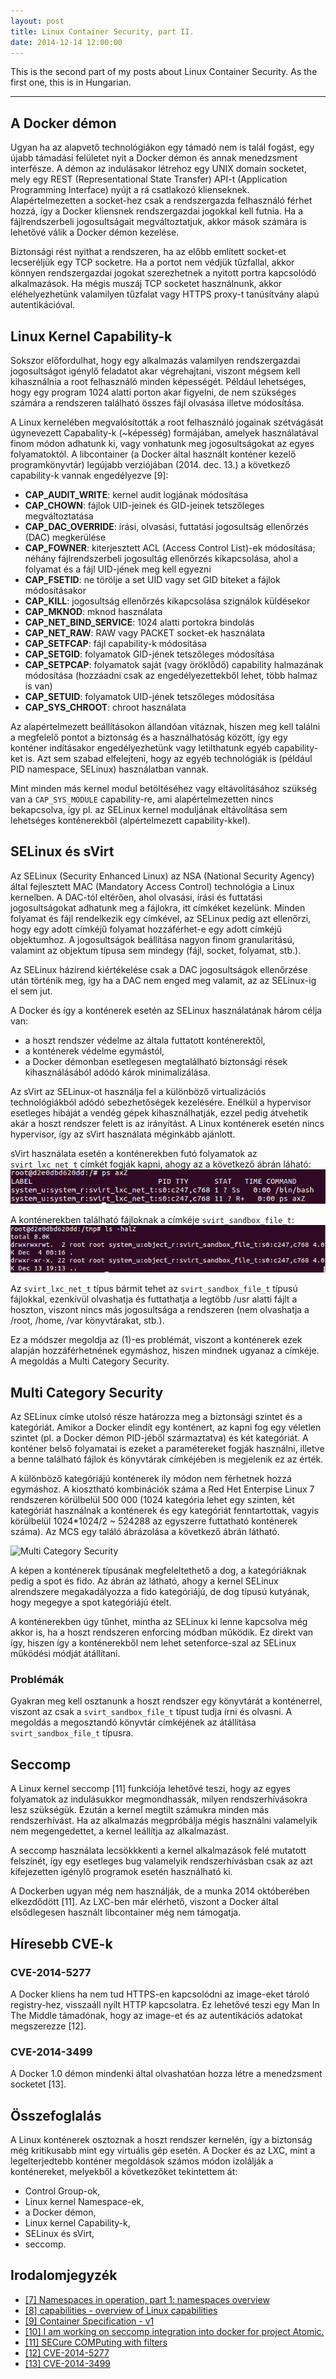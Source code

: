 ```yaml
---
layout: post
title: Linux Container Security, part II.
date: 2014-12-14 12:00:00
---
```

This is the second part of my posts about Linux Container Security. As the first one, this is in Hungarian.

---
## A Docker démon
Ugyan ha az alapvető  technológiákon egy támadó nem is talál fogást,
egy újabb támadási felületet nyit a Docker démon és annak menedzsment
interfésze. A démon az indulásakor létrehoz egy UNIX domain socketet,
mely egy REST (Representational State Transfer) API-t (Application
Programming Interface) nyújt a rá csatlakozó klienseknek.
Alapértelmezetten a socket-hez csak a rendszergazda felhasználó férhet
hozzá, így a Docker kliensnek rendszergazdai jogokkal kell futnia. Ha a
fájlrendszerbeli jogosultságait megváltoztatjuk, akkor mások számára is
lehetővé válik a Docker démon kezelése.

Biztonsági rést nyithat a rendszeren, ha az előbb említett socket-et
lecseréljük egy TCP socketre. Ha a portot nem védjük tűzfallal, akkor
könnyen rendszergazdai jogokat szerezhetnek a nyitott portra kapcsolódó
alkalmazások. Ha mégis muszáj TCP socketet használnunk, akkor
eléhelyezhetünk valamilyen tűzfalat vagy  HTTPS proxy-t tanúsítvány
alapú autentikációval.


## Linux Kernel Capability-k
Sokszor előfordulhat, hogy egy alkalmazás valamilyen rendszergazdai
jogosultságot igénylő feladatot akar végrehajtani, viszont mégsem kell
kihasználnia a root felhasználó minden képességét. Például lehetséges,
hogy egy program 1024 alatti porton akar figyelni, de nem szükséges
számára a rendszeren található összes fájl olvasása illetve módosítása.

A Linux kernelében megvalósították a root felhasználó jogainak
szétvágását úgynevezett Capabality-k (~képesség) formájában, amelyek
használatával finom módon adhatunk ki, vagy vonhatunk meg
jogosultságokat az egyes folyamatoktól. A libcontainer (a Docker által
használt konténer kezelő programkönyvtár) legújabb verziójában (2014.
dec. 13.) a következő capability-k vannak engedélyezve [9]:

* **CAP\_AUDIT\_WRITE**: kernel audit logjának módosítása
* **CAP_CHOWN**: fájlok UID-jeinek és GID-jeinek tetszőleges megváltoztatása
* **CAP\_DAC\_OVERRIDE**: írási, olvasási, futtatási jogosultság ellenőrzés (DAC) megkerülése
* **CAP_FOWNER**: kiterjesztett ACL (Access Control List)-ek módosítása; néhány fájlrendszerbeli jogosultág ellenőrzés kikapcsolása, ahol a folyamat és a fájl UID-jének meg kell egyezni
* **CAP_FSETID**: ne törölje a set UID vagy set GID biteket a fájlok módosításakor
* **CAP_KILL**: jogosultság ellenőrzés kikapcsolása szignálok küldésekor
* **CAP_MKNOD**: mknod használata
* **CAP\_NET\_BIND_SERVICE**: 1024 alatti portokra bindolás
* **CAP\_NET\_RAW**: RAW vagy PACKET socket-ek használata
* **CAP_SETFCAP**: fájl capability-k módosítása
* **CAP_SETGID**: folyamatok GID-jének tetszőleges módosítása
* **CAP_SETPCAP**: folyamatok saját (vagy öröklődő) capability halmazának módosítása (hozzáadni csak az engedélyezettekből lehet, több halmaz is van)
* **CAP_SETUID**: folyamatok UID-jének tetszőleges módosítása
* **CAP\_SYS\_CHROOT**: chroot használata

Az alapértelmezett beállításokon állandóan vitáznak, hiszen meg kell
találni a megfelelő pontot a biztonság és a használhatóság között, így
egy konténer indításakor engedélyezhetünk vagy letilthatunk egyéb
capability-ket is. Azt sem szabad elfelejteni, hogy az egyéb
technológiák is (például PID namespace, SELinux) használatban vannak.

Mint minden más kernel modul betöltéséhez vagy eltávolításához szükség
van a `CAP_SYS_MODULE` capability-re, ami alapértelmezetten nincs
bekapcsolva, így pl. az SELinux kernel moduljának eltávolítása sem
lehetséges konténerekből (alpértelmezett capability-kkel).

## SELinux és sVirt
Az SELinux (Security Enhanced Linux) az NSA (National Security Agency)
által fejlesztett MAC (Mandatory Access Control) technológia a Linux
kernelben. A DAC-tól eltérően, ahol olvasási, írási és futtatási
jogosultságokat adhatunk meg a fájlokra, itt címkéket kezelünk. Minden
folyamat és fájl rendelkezik egy címkével, az SELinux pedig azt
ellenőrzi, hogy egy adott címkéjű folyamat hozzáférhet-e egy adott
címkéjű objektumhoz. A jogosultságok beállítása nagyon finom
granularitású, valamint az objektum típusa sem mindegy (fájl, socket,
folyamat, stb.).

Az SELinux házirend kiértékelése csak a DAC jogosultságok ellenőrzése
után történik meg, így ha a DAC nem enged meg valamit, az az SELinux-ig
el sem jut.

A Docker és így a konténerek esetén az SELinux használatának három
célja van:
* a hoszt rendszer védelme az általa futtatott konténerektől,
* a konténerek védelme egymástól,
* a Docker démonban esetlegesen megtalálható biztonsági rések
  kihasználásából adódó károk minimalizálása.

Az sVirt az SELinux-ot használja fel a különböző virtualizációs
technológiákból adódó sebezhetőségek kezelésére. Enélkül a hypervisor
esetleges hibáját a vendég gépek kihasználhatják, ezzel pedig átvehetik
akár a hoszt rendszer felett is az irányítást. A Linux konténerek
esetén nincs hypervisor, így az sVirt használata méginkább ajánlott.

sVirt használata esetén a konténerekben futó folyamatok az
`svirt_lxc_net_t` címkét fogják kapni, ahogy az a következő ábrán láható:
![sVirt ps](/images/svirt-ps.png)

A konténerekben található fájloknak a címkéje `svirt_sandbox_file_t`:
![sVirt ls](/images/svirt-ls.png)

Az `svirt_lxc_net_t` típus bármit tehet az `svirt_sandbox_file_t` típusú
fájlokkal, ezenkívül olvashatja és futtathatja a legtöbb /usr alatti
fájlt a hoszton, viszont nincs más jogosultsága a rendszeren (nem
olvashatja a /root, /home, /var könyvtárakat, stb.).

Ez a módszer megoldja az (1)-es problémát, viszont a konténerek ezek
alapján hozzáférhetnének egymáshoz, hiszen mindnek ugyanaz a címkéje. A
megoldás a Multi Category Security.

## Multi Category Security
Az SELinux címke utolsó része határozza meg a biztonsági szintet és a
kategóriát. Amikor a Docker elindít egy konténert, az kapni fog egy
véletlen szintet (pl. a Docker démon PID-jéből származtatva) és két
kategóriát. A konténer belső folyamatai is ezeket a paramétereket
fogják használni, illetve a benne található fájlok és könyvtárak
címkéjében is megjelenik ez az érték.

A különböző kategóriájú konténerek ily módon nem férhetnek hozzá
egymáshoz. A kiosztható kombinációk száma a Red Het Enterpise Linux 7
rendszeren körülbelül 500 000 (1024 kategória lehet egy szinten, két
kategóriát használnak a konténerek és egy kategóriát fenntartottak,
vagyis körülbelül 1024*1024/2 ~ 524288 az egyszerre futtatható
konténerek száma). Az MCS egy találó ábrázolása a következő ábrán
látható.

![Multi Category Security](http://opensource.com/sites/default/files/resize/images/life-uploads/type-enforcement_06_tux-dog-leash-520x289.png)

A képen a konténerek típusának megfeleltethető a dog, a kategóriáknak
pedig a spot és fido. Az ábrán az látható, ahogy a kernel SELinux
alrendszere megakadályozza a fido kategóriájú, de dog típusú kutyának,
hogy megegye a spot kategóriájú ételt.

A konténerekben úgy tűnhet, mintha az SELinux ki lenne kapcsolva még
akkor is, ha a hoszt rendszeren enforcing módban működik. Ez direkt van
így, hiszen így a konténerekből nem lehet setenforce-szal az SELinux
működési módját átállítani.

### Problémák
Gyakran meg kell osztanunk a hoszt rendszer egy könyvtárát a
konténerrel, viszont az csak a `svirt_sandbox_file_t` típust tudja írni
és olvasni. A megoldás a megosztandó könyvtár címkéjének az átállítása
`svirt_sandbox_file_t` típusra.

## Seccomp
A Linux kernel seccomp [11] funkciója lehetővé teszi, hogy az egyes
folyamatok az indulásukkor megmondhassák, milyen rendszerhívásokra lesz
szükségük. Ezután a kernel megtilt számukra minden más rendszerhívást.
Ha az alkalmazás megpróbálja mégis használni valamelyik nem
megengedettet, a kernel leállítja az alkalmazást.

A seccomp használata lecsökkkenti a kernel alkalmazások felé mutatott
felszínét, így egy esetleges bug valamelyik rendszerhívásban csak az
azt kifejezetten igénylő programok esetén használható ki.

A Dockerben ugyan még nem használják, de a munka 2014 októberében
elkezdődött [11]. Az LXC-ben már elérhető, viszont a Docker által
elsődlegesen használt libcontainer még nem támogatja.

## Híresebb CVE-k

### CVE-2014-5277

A Docker kliens ha nem tud HTTPS-en kapcsolódni az image-eket tároló
registry-hez, visszaáll nyílt HTTP kapcsolatra. Ez lehetővé teszi egy
Man In The Middle támadónak, hogy az image-et és az autentikációs
adatokat megszerezze [12].

### CVE-2014-3499

A Docker 1.0 démon mindenki által olvashatóan hozza létre a menedzsment
socketet [13].

## Összefoglalás
A Linux konténerek osztoznak a hoszt rendszer kernelén, így a biztonság
még kritikusabb mint egy virtuális gép esetén. A Docker és az LXC, mint
a legelterjedtebb konténer megoldások számos módon izolálják a
konténereket, melyekből a következőket tekintettem át:
* Control Group-ok,
* Linux kernel Namespace-ek,
* a Docker démon,
* Linux kernel Capability-k,
* SELinux és sVirt,
* seccomp.

## Irodalomjegyzék

* [[7] Namespaces in operation, part 1: namespaces overview](http://lwn.net/Articles/531114/)
* [[8] capabilities - overview of Linux capabilities](http://man7.org/linux/man-pages/man7/capabilities.7.html)
* [[9] Container Specification - v1](https://github.com/docker/docker/blob/master/vendor/src/github.com/docker/libcontainer/SPEC.md)
* [[10] I am working on seccomp integration into docker for project Atomic.](https://lists.projectatomic.io/projectatomic-archives/atomic-devel/2014-October/msg00061.html)
* [[11] SECure COMPuting with filters]( https://www.kernel.org/doc/Documentation/prctl/seccomp_filter.txt)
* [[12] CVE-2014-5277]( http://www.cvedetails.com/cve/CVE-2014-5277/)
* [[13] CVE-2014-3499]( http://www.cvedetails.com/cve/CVE-2014-3499/)

